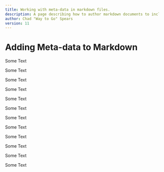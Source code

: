```yaml
---
title: Working with meta-data in markdown files.
description: A page describing how to author markdown documents to include meta data....
author: Chad "Way to Go" Spears
version: 11
---
```


# Adding Meta-data to Markdown

Some Text

Some Text

Some Text

Some Text

Some Text

Some Text

Some Text

Some Text

Some Text

Some Text

Some Text

Some Text
